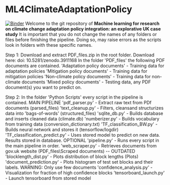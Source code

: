 # ML4ClimateAdaptationPolicy
[![Binder](https://mybinder.org/badge_logo.svg)](https://mybinder.org/v2/git/https%3A%2F%2Fgithub.com%2FBigDataWUR%2FML4ClimateAdaptationPolicy/master)
Welcome to the git repository of **Machine learning for research on climate change adaptation policy integration: an explorative UK case study**
It is important that you do not change the names of any folders
or files before finishing the pipeline. 
Doing so, may raise errors as the scripts look in folders
with these specific names.

Step 1:
Download and extract PDF_files.zip in the root folder. Download here: doi: 10.5281/zenodo.3911168
In the folder 'PDF_files' the following PDF documents are contained.
'Adaptation policy documents' - Training data for adaptation policies
'Mitigation policy documents' - Training data for mitigation policies
'Non-climate policy documents' - Training data for non-climate documents
'Mixed policy documents' - Testing data, any PDF document(s) you want to predict on.

Step 2:
In the folder 'Python Scripts' every script in the pipeline is contained.
MAIN PIPELINE
'pdf_parser.py' - Extract raw text from PDf documents (parsed_files)
'text_cleanup.py' - Filters, cleansand structurizes data into 'bags-of-words' (structured_files)
'sqlite_db.py' - Builds database and inserts cleaned data (climate.db)
'numberizer.py' - Builds vocabulary from training data (conversion_dictionary.txt)
'TF_classification_BW.py' - Builds neural network and stores it (tensorflow/logdir)
'TF_classification_predict.py' - Uses stored model to predict on new data. Results stored in database.
OPTIONAL
'pipeline.py' - Runs every script in the main pipeline in order.
'web_scraper.py' - Retrieves documents from gov.uk website (PDF_files\Scraped documents) -- OUTDATED
'blocklength_dist.py' - Plots distribution of block lengths (Plots)
'document_prediction.py' - Plots histogram of test set blocks and their labels. WARNING: Only use few documents
'confidence_analysis.py' - Visualization for fraction of high confidence blocks
'tensorboard_launch.py' - Launch tensorboard from stored model